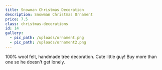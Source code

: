 ```yaml
---
title: Snowman Christmas Decoration
description: Snowman Christmas Ornament
price: 7.5
class: christmas-decorations
id: 14
gallery:
  - pic_path: /uploads/ornament.png
  - pic_path: /uploads/ornament2.png
---
```



100% wool felt, handmade tree decoration. Cute little guy! Buy more than one so he doesn't get lonely.
